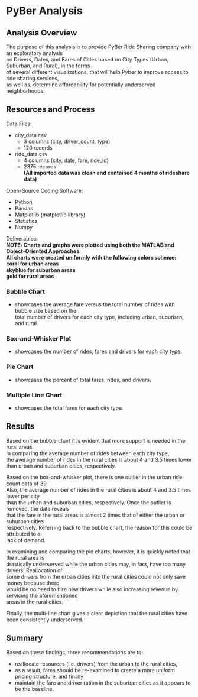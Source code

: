 # PyBer Analysis  

## Analysis Overview  
The purpose of this analysis is to provide PyBer Ride Sharing company with an exploratory analysis  
on Drivers, Dates, and Fares of Cities based on City Types (Urban, Suburban, and Rural), in the forms  
of several different visualizations, that will help Pyber to improve access to ride sharing services,  
as well as, determine affordability for potentially underserved neighborhoods.  

## Resources and Process  
Data Files:
- city_data.csv  
    - 3 columns (city, driver_count, type)    
    - 120 records  
- ride_data.csv    
    - 4 columns (city, date, fare, ride_id)    
    - 2375 records    
**(All imported data was clean and contained 4 months of rideshare data)**  

Open-Source Coding Software:    
- Python       
- Pandas   
- Matplotlib (matplotlib library)    
- Statistics    
- Numpy  
    
Deliverables:   
**NOTE: Charts and graphs were plotted using both the MATLAB and Object-Oriented Approaches.**  
      **All charts were created uniformly with the following colors scheme:**   
      **coral for urban areas**  
      **skyblue for suburban areas**  
      **gold for rural areas**    
    
### Bubble Chart  
- showcases the average fare versus the total number of rides with bubble size based on the  
  total number of drivers for each city type, including urban, suburban, and rural.   
### Box-and-Whisker Plot  
- showcases the number of rides, fares and drivers for each city type.  
### Pie Chart  
- showcases the percent of total fares, rides, and drivers.  
### Multiple Line Chart  
- showcases the total fares for each city type.  

## Results  
Based on the bubble chart it is evident that more support is needed in the rural areas.    
In comparing the average number of rides between each city type,   
the average number of rides in the rural cities is about 4 and 3.5 times lower   
than urban and suburban cities, respectively.    

Based on the box-and-whisker plot, there is one outlier in the urban ride count data of 39.   
Also, the average number of rides in the rural cities is about 4 and 3.5 times lower per city   
than the urban and suburban cities, respectively. Once the outlier is removed, the data reveals  
that the fare in the rural areas is almost 2 times that of either the urban or suburban cities  
respectively. Referring back to the bubble chart, the reason for this could be attributed to a  
lack of demand.      

In examining and comparing the pie charts, however, it is quickly noted that the rural area is  
drastically underserved while the urban cities may, in fact, have too many drivers. Reallocation of  
some drivers from the urban cities into the rural cities could not only save money because there  
would be no need to hire new drivers while also increasing revenue by servicing the aforementioned  
areas in the rural cities.        

Finally, the multi-line chart gives a clear depiction that the rural cities have been consistently underserved.  

## Summary  
Based on these findings, three recommendations are to:  
- reallocate resources (i.e. drivers) from the urban to the rural cities,  
- as a result, fares should be re-examined to create a more uniform pricing structure, and finally  
- maintain the fare and driver ration in the suburban cities as it appears to be the baseline.  
